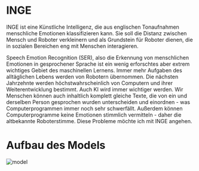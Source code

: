# INGE

INGE ist eine Künstliche Intelligenz, die aus englischen Tonaufnahmen menschliche Emotionen klassifizieren kann. 
Sie soll die Distanz zwischen Mensch und Roboter verkleinern und als Grundstein für Roboter dienen, die in sozialen Bereichen eng mit Menschen interagieren. 

Speech Emotion Recognition (SER), also die Erkennung von menschlichen Emotionen in gesprochener Sprache ist ein wenig erforschtes aber extrem wichtiges Gebiet des maschinellen Lernens. Immer mehr Aufgaben des alltäglichen Lebens werden von Robotern übernommen. Die nächsten Jahrzehnte werden höchstwahrscheinlich von Computern und ihrer Weiterentwicklung bestimmt. Auch KI wird immer wichtiger werden.  Wir Menschen können auch inhaltlich komplett gleiche Texte, die von ein und derselben Person gesprochen wurden unterscheiden und einordnen - was Computerprogrammen immer noch sehr schwerfällt. Außerdem können Computerprogramme keine Emotionen stimmlich vermitteln - daher die altbekannte Roboterstimme. Diese Probleme möchte ich mit INGE angehen. 


# Aufbau des Models

![model](https://user-images.githubusercontent.com/58531613/135910094-d3337ee0-05aa-4877-9b7f-28b6f18f5849.png)
